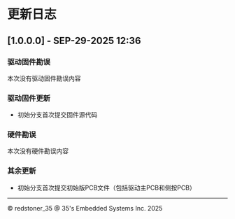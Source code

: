 # 更新日志

## [1.0.0.0] - SEP-29-2025 12:36

### 驱动固件勘误

本次没有驱动固件勘误内容

### 驱动固件更新

+ 初始分支首次提交固件源代码

### 硬件勘误

本次没有硬件勘误内容

### 其余更新

+ 初始分支首次提交初始版PCB文件（包括驱动主PCB和侧按PCB）

----------------------------------------------------------------------------------------------------------------------------------
© redstoner_35 @ 35's Embedded Systems Inc.  2025